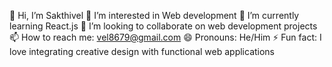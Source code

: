 👋 Hi, I’m Sakthivel
👀 I’m interested in Web development
🌱 I’m currently learning React.js
💞️ I’m looking to collaborate on web development projects
📫 How to reach me: vel8679@gmail.com
😄 Pronouns: He/Him
⚡ Fun fact: I love integrating creative design with functional web applications

<!---
Sakthi-DevNinja/Sakthi-DevNinja is a ✨ special ✨ repository because its `README.md` (this file) appears on your GitHub profile.
You can click the Preview link to take a look at your changes.
--->
